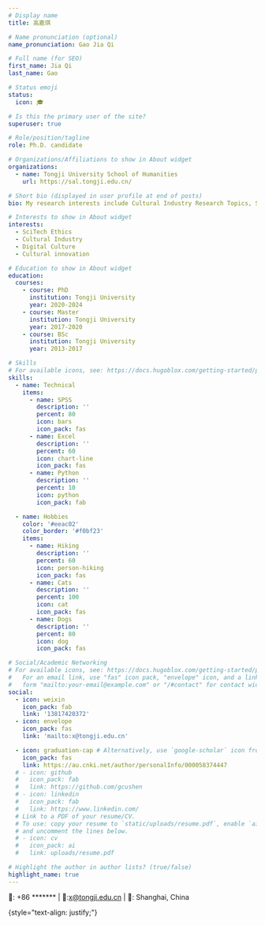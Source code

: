 ```yaml
---
# Display name
title: 高嘉琪

# Name pronunciation (optional)
name_pronunciation: Gao Jia Qi

# Full name (for SEO)
first_name: Jia Qi
last_name: Gao

# Status emoji
status:
  icon: 🎓

# Is this the primary user of the site?
superuser: true

# Role/position/tagline
role: Ph.D. candidate

# Organizations/Affiliations to show in About widget
organizations:
  - name: Tongji University School of Humanities
    url: https://sal.tongji.edu.cn/

# Short bio (displayed in user profile at end of posts)
bio: My research interests include Cultural Industry Research Topics, Studies in Philosophy of Science, Frontier Issues of in Philosophy.

# Interests to show in About widget
interests:
  - SciTech Ethics
  - Cultural Industry
  - Digital Culture
  - Cultural innovation

# Education to show in About widget
education:
  courses:
    - course: PhD 
      institution: Tongji University
      year: 2020-2024
    - course: Master
      institution: Tongji University
      year: 2017-2020
    - course: BSc 
      institution: Tongji University
      year: 2013-2017

# Skills
# For available icons, see: https://docs.hugoblox.com/getting-started/page-builder/#icons
skills:
  - name: Technical
    items:
      - name: SPSS
        description: ''
        percent: 80
        icon: bars
        icon_pack: fas
      - name: Excel
        description: ''
        percent: 60
        icon: chart-line
        icon_pack: fas
      - name: Python
        description: ''
        percent: 10
        icon: python
        icon_pack: fab

  - name: Hobbies
    color: '#eeac02'
    color_border: '#f0bf23'
    items:
      - name: Hiking
        description: ''
        percent: 60
        icon: person-hiking
        icon_pack: fas
      - name: Cats
        description: ''
        percent: 100
        icon: cat
        icon_pack: fas
      - name: Dogs
        description: ''
        percent: 80
        icon: dog
        icon_pack: fas

# Social/Academic Networking
# For available icons, see: https://docs.hugoblox.com/getting-started/page-builder/#icons
#   For an email link, use "fas" icon pack, "envelope" icon, and a link in the
#   form "mailto:your-email@example.com" or "/#contact" for contact widget.
social:
  - icon: weixin
    icon_pack: fab
    link: '13817420372'
  - icon: envelope
    icon_pack: fas
    link: 'mailto:x@tongji.edu.cn'

  - icon: graduation-cap # Alternatively, use `google-scholar` icon from `ai` icon pack
    icon_pack: fas
    link: https://au.cnki.net/author/personalInfo/000058374447
  # - icon: github
  #   icon_pack: fab
  #   link: https://github.com/gcushen
  # - icon: linkedin
  #   icon_pack: fab
  #   link: https://www.linkedin.com/
  # Link to a PDF of your resume/CV.
  # To use: copy your resume to `static/uploads/resume.pdf`, enable `ai` icons in `params.yaml`,
  # and uncomment the lines below.
  # - icon: cv
  #   icon_pack: ai
  #   link: uploads/resume.pdf

# Highlight the author in author lists? (true/false)
highlight_name: true
---
```


📱: +86 *******  |  📩:x@tongji.edu.cn  |  📍: Shanghai, China

{style="text-align: justify;"}
